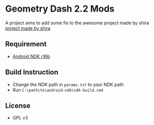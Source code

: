 # Geometry Dash 2.2 Mods

A project aims to add some fix to the awesome project made by shira [project made by shira](https://github.com/NtTuna/GD-Editor-Leak)

## Requirement
- [Android NDK r16b](https://github.com/android/ndk/wiki/Unsupported-Downloads)

## Build Instruction
- Change the NDK path in `params.txt` to your NDK path
- Run `C:\path\to\android-ndk\ndk-build.cmd`

## License
- GPL v3
